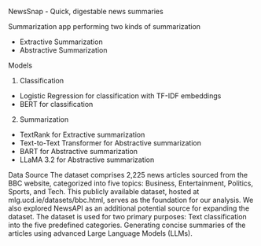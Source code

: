 NewsSnap - Quick, digestable news summaries

Summarization app performing two kinds of summarization
  - Extractive Summarization
  - Abstractive Summarization

Models
1. Classification
  - Logistic Regression for classification with TF-IDF embeddings
  - BERT for classification
2. Summarization
  - TextRank for Extractive summarization
  - Text-to-Text Transformer for Abstractive summarization
  - BART for Abstractive summarization
  - LLaMA 3.2 for Abstractive summarization

Data Source
The dataset comprises 2,225 news articles sourced from the BBC website, categorized into five topics: Business, Entertainment, Politics, Sports, and Tech. This publicly available dataset, hosted at mlg.ucd.ie/datasets/bbc.html, serves as the foundation for our analysis. We also explored NewsAPI as an additional potential source for expanding the dataset.
The dataset is used for two primary purposes:
Text classification into the five predefined categories.
Generating concise summaries of the articles using advanced Large Language Models (LLMs).
